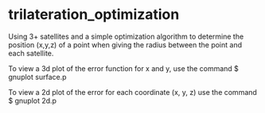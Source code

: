 # trilateration_optimization
Using 3+ satellites and a simple optimization algorithm to determine the position (x,y,z) of a point when giving the radius between the point and each satellite.

To view a 3d plot of the error function for x and y, use the command  $ gnuplot surface.p

To view a 2d plot of the error for each coordinate (x, y, z) use the command  $ gnuplot 2d.p

